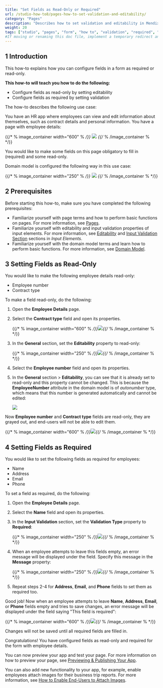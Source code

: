 ```yaml
---
title: "Set Fields as Read-Only or Required"
url: /studio-how-to8/pages-how-to-set-validation-and-editability/
category: "Pages"
description: "Describes how to set validation and editability in Mendix Studio."
weight: 20
tags: ["studio", "pages", "form", "how to", "validation", "required", "read-only", "editability"]
#If moving or renaming this doc file, implement a temporary redirect and let the respective team know they should update the URL in the product. See Mapping to Products for more details.
---
```


## 1 Introduction 

This how-to explains how you can configure fields in a form as required or read-only. 

**This how-to will teach you how to do the following:**

* Configure fields as read-only by setting editability
* Configure fields as required by setting validation

The how-to describes the following use case: 

You have an HR app where employees can view and edit information about themselves, such as contract details and personal information. You have a page with employee details:

{{/* % image_container width="600" % */}}
![](/attachments/studio-how-to8/pages/pages-how-to-set-validation-and-editability/employee-details-page.png)
{{/* % /image_container % */}}

You would like to make some fields on this page obligatory to fill in (required) and some read-only.

Domain model is configured the following way in this use case:

{{/* % image_container width="250" % */}}
![](/attachments/studio-how-to8/pages/pages-how-to-set-validation-and-editability/domain-model.png)
{{/* % /image_container % */}}

## 2 Prerequisites

Before starting this how-to, make sure you have completed the following prerequisites:

* Familiarize yourself with page terms and how to perform basic functions on pages. For more information, see [Pages](/studio8/page-editor/). 
* Familiarize yourself with editability and input validation properties of input elements. For more information, see [Editability](/studio8/page-editor-widgets-input-elements/#editability) and [Input Validation Section](/studio8/page-editor-widgets-input-elements/#validation) sections in *Input Elements*.
* Familiarize yourself with the domain model terms and learn how to perform basic functions. For more information, see [Domain Model](/studio8/domain-models/).

## 3 Setting Fields as Read-Only

You would like to make the following employee details read-only:

* Employee number
* Contract type

To make a field read-only, do the following:

1. Open the **Employee Details** page.

2. Select the **Contract type** field and open its properties.

    {{/* % image_container width="600" % */}}![](/attachments/studio-how-to8/pages/pages-how-to-set-validation-and-editability/contract-type.png){{/* % /image_container % */}}

3. In the **General** section, set the **Editability** property to read-only:

    {{/* % image_container width="250" % */}}![](/attachments/studio-how-to8/pages/pages-how-to-set-validation-and-editability/editability.png){{/* % /image_container % */}}

4. Select the **Employee number** field and open its properties.

5. In the **General** section > **Editability**, you can see that it is already set to read-only and this property cannot be changed. This is because the **EmployeeNumber** attribute in the domain model is of *autonumber* type, which means that this number is generated automatically and cannot be edited:

    ![](/attachments/studio-how-to8/pages/pages-how-to-set-validation-and-editability/autonumber-read-only.png)

Now **Employee number** and **Contract type** fields are read-only, they are grayed out, and end-users will not be able to edit them.

{{/* % image_container width="600" % */}}![](/attachments/studio-how-to8/pages/pages-how-to-set-validation-and-editability/read-only-configured.png){{/* % /image_container % */}}

## 4 Setting Fields as Required

You would like to set the following fields as required for employees:

* Name
* Address
* Email
* Phone

To set a field as required, do the following:

1. Open the **Employee Details** page.

2. Select the **Name** field and open its properties.

3. In the **Input Validation** section, set the **Validation Type** property to **Required**:

    {{/* % image_container width="250" % */}}![](/attachments/studio-how-to8/pages/pages-how-to-set-validation-and-editability/validation-type-required.png){{/* % /image_container % */}}
    
4. When an employee attempts to leave this fields empty, an error message will be displayed under the field. Specify this message in the **Message** property:

    {{/* % image_container width="250" % */}}![](/attachments/studio-how-to8/pages/pages-how-to-set-validation-and-editability/validation-message.png){{/* % /image_container % */}}
    
5. Repeat steps 2-4 for **Address**, **Email**, and **Phone** fields to set them as required too. 

Good job! Now when an employee attempts to leave **Name**, **Address**, **Email**, or **Phone** fields empty and tries to save changes, an error message will be displayed under the field saying "This field is required":

{{/* % image_container width="600" % */}}![](/attachments/studio-how-to8/pages/pages-how-to-set-validation-and-editability/validation-example.png){{/* % /image_container % */}}

Changes will not be saved until all required fields are filled in.

Congratulations! You have configured fields as read-only and required for the form with employee details.

You can now preview your app and test your page. For more information on how to preview your page, see [Previewing & Publishing Your App](/studio8/publishing-app/).

You can also add new functionality to your app, for example, enable employees attach images for their business trip reports. For more information, see [How to Enable End-Users to Attach Images](/studio-how-to8/pages-how-to-attach-images/).